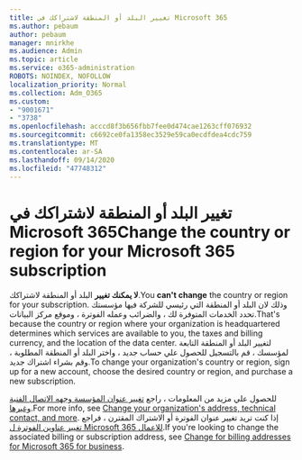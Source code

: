 ```yaml
---
title: تغيير البلد أو المنطقة لاشتراكك في Microsoft 365
ms.author: pebaum
author: pebaum
manager: mnirkhe
ms.audience: Admin
ms.topic: article
ms.service: o365-administration
ROBOTS: NOINDEX, NOFOLLOW
localization_priority: Normal
ms.collection: Adm_O365
ms.custom:
- "9001671"
- "3738"
ms.openlocfilehash: acccd8f3b656fbb7fee0d474cae1263cff076932
ms.sourcegitcommit: c6692ce0fa1358ec3529e59ca0ecdfdea4cdc759
ms.translationtype: MT
ms.contentlocale: ar-SA
ms.lasthandoff: 09/14/2020
ms.locfileid: "47748312"
---
```

# <a name="change-the-country-or-region-for-your-microsoft-365-subscription"></a><span data-ttu-id="3af05-102">تغيير البلد أو المنطقة لاشتراكك في Microsoft 365</span><span class="sxs-lookup"><span data-stu-id="3af05-102">Change the country or region for your Microsoft 365 subscription</span></span>

<span data-ttu-id="3af05-103">**لا يمكنك تغيير** البلد أو المنطقة لاشتراكك.</span><span class="sxs-lookup"><span data-stu-id="3af05-103">You **can't change** the country or region for your subscription.</span></span> <span data-ttu-id="3af05-104">وذلك لان البلد أو المنطقة التي رئيسي للشركة فيها مؤسستك تحدد الخدمات المتوفرة لك ، والضرائب وعمله الفوترة ، وموقع مركز البيانات.</span><span class="sxs-lookup"><span data-stu-id="3af05-104">That's because the country or region where your organization is headquartered determines which services are available to you, the taxes and billing currency, and the location of the data center.</span></span> <span data-ttu-id="3af05-105">لتغيير البلد أو المنطقة التابعة لمؤسسك ، قم بالتسجيل للحصول علي حساب جديد ، واختر البلد أو المنطقة المطلوبة ، وقم بشراء اشتراك جديد.</span><span class="sxs-lookup"><span data-stu-id="3af05-105">To change your organization's country or region, sign up for a new account, choose the desired country or region, and purchase a new subscription.</span></span>

<span data-ttu-id="3af05-106">للحصول علي مزيد من المعلومات ، راجع [تغيير عنوان المؤسسة وجهه الاتصال الفنية وغيرها](https://docs.microsoft.com/microsoft-365/admin/manage/change-address-contact-and-more?view=o365-worldwide).</span><span class="sxs-lookup"><span data-stu-id="3af05-106">For more info, see [Change your organization's address, technical contact, and more](https://docs.microsoft.com/microsoft-365/admin/manage/change-address-contact-and-more?view=o365-worldwide).</span></span> <span data-ttu-id="3af05-107">إذا كنت تريد تغيير عنوان الفوترة أو الاشتراك المقترن ، فراجع [تغيير عناوين الفوترة ل Microsoft 365 للاعمال](https://docs.microsoft.com/microsoft-365/commerce/billing-and-payments/change-your-billing-addresses?view=o365-worldwide).</span><span class="sxs-lookup"><span data-stu-id="3af05-107">If you're looking to change the associated billing or subscription address, see [Change for billing addresses for Microsoft 365 for business](https://docs.microsoft.com/microsoft-365/commerce/billing-and-payments/change-your-billing-addresses?view=o365-worldwide).</span></span> 
